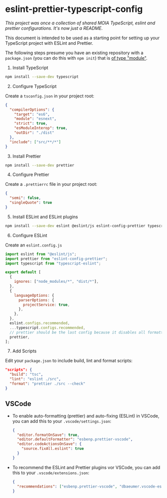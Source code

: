 # eslint-prettier-typescript-config

_This project was once a collection of shared MOIA TypeScript, eslint and prettier configurations. It's now just a README._

This document is intended to be used as a starting point for setting up your TypeScript project with ESLint and Prettier.

The following steps presume you have an existing repository with a `package.json` (you can do this with `npm init`) that is [of type "module"](https://nodejs.org/api/packages.html#type).

1. Install TypeScript

  ```bash
  npm install --save-dev typescript
  ```

2. Configure TypeScript

  Create a `tsconfig.json` in your project root:

  ```json
  {
    "compilerOptions": {
      "target": "es6",
      "module": "esnext",
      "strict": true,
      "esModuleInterop": true,
      "outDir": "./dist"
    },
    "include": ["src/**/*"]
  }
  ```

3. Install Prettier

  ```bash
  npm install --save-dev prettier
  ```

4. Configure Prettier

  Create a `.prettierrc` file in your project root:

  ```json
  {
    "semi": false,
    "singleQuote": true
  }
  ```

5. Install ESLint and ESLint plugins

  ```bash
  npm install --save-dev eslint @eslint/js eslint-config-prettier typescript-eslint
  ```

6. Configure ESLint

  Create an `eslint.config.js`

  ```js
  import eslint from "@eslint/js";
  import prettier from "eslint-config-prettier";
  import typescript from "typescript-eslint";

  export default [
    {
      ignores: ["node_modules/*", "dist/*"],
    },
    {
      languageOptions: {
        parserOptions: {
          projectService: true,
        },
      },
    },
    eslint.configs.recommended,
    ...typescript.configs.recommended,
    // prettier should be the last config because it disables all formatting rules
    prettier,
  ];
  ```

7. Add Scripts

  Edit your `package.json` to include build, lint and format scripts:

  ```json
  "scripts": {
    "build": "tsc",
    "lint": "eslint ./src",
    "format": "prettier ./src --check"
  }
  ```

## VSCode

- To enable auto-formatting (prettier) and auto-fixing (ESLint) in VSCode, you can add this to your `.vscode/settings.json`:

  ```json
  {
    "editor.formatOnSave": true,
    "editor.defaultFormatter": "esbenp.prettier-vscode",
    "editor.codeActionsOnSave": {
      "source.fixAll.eslint": true
    }
  }
  ```

- To recommend the ESLint and Prettier plugins vor VSCode, you can add this to your `.vscode/extensions.json`:

  ```json
  {
    "recommendations": ["esbenp.prettier-vscode", "dbaeumer.vscode-eslint"]
  }
  ```
